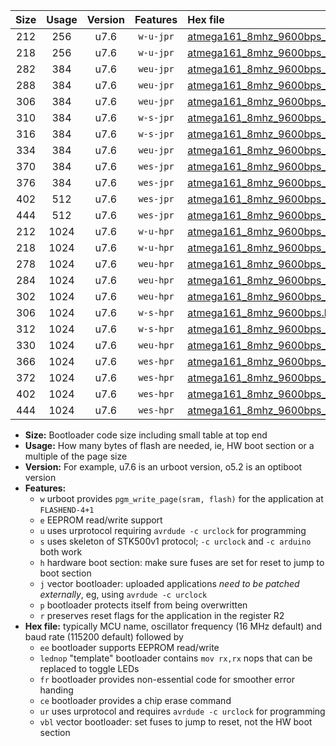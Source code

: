 |Size|Usage|Version|Features|Hex file|
|:-:|:-:|:-:|:-:|:--|
|212|256|u7.6|`w-u-jpr`|[atmega161_8mhz_9600bps_ur_vbl.hex](https://raw.githubusercontent.com/stefanrueger/urboot/main/bootloaders/atmega161/fcpu_8mhz/9600_bps/atmega161_8mhz_9600bps_ur_vbl.hex)|
|218|256|u7.6|`w-u-jpr`|[atmega161_8mhz_9600bps_lednop_ur_vbl.hex](https://raw.githubusercontent.com/stefanrueger/urboot/main/bootloaders/atmega161/fcpu_8mhz/9600_bps/atmega161_8mhz_9600bps_lednop_ur_vbl.hex)|
|282|384|u7.6|`weu-jpr`|[atmega161_8mhz_9600bps_ee_ur_vbl.hex](https://raw.githubusercontent.com/stefanrueger/urboot/main/bootloaders/atmega161/fcpu_8mhz/9600_bps/atmega161_8mhz_9600bps_ee_ur_vbl.hex)|
|288|384|u7.6|`weu-jpr`|[atmega161_8mhz_9600bps_ee_lednop_ur_vbl.hex](https://raw.githubusercontent.com/stefanrueger/urboot/main/bootloaders/atmega161/fcpu_8mhz/9600_bps/atmega161_8mhz_9600bps_ee_lednop_ur_vbl.hex)|
|306|384|u7.6|`weu-jpr`|[atmega161_8mhz_9600bps_ee_lednop_fr_ur_vbl.hex](https://raw.githubusercontent.com/stefanrueger/urboot/main/bootloaders/atmega161/fcpu_8mhz/9600_bps/atmega161_8mhz_9600bps_ee_lednop_fr_ur_vbl.hex)|
|310|384|u7.6|`w-s-jpr`|[atmega161_8mhz_9600bps_vbl.hex](https://raw.githubusercontent.com/stefanrueger/urboot/main/bootloaders/atmega161/fcpu_8mhz/9600_bps/atmega161_8mhz_9600bps_vbl.hex)|
|316|384|u7.6|`w-s-jpr`|[atmega161_8mhz_9600bps_lednop_vbl.hex](https://raw.githubusercontent.com/stefanrueger/urboot/main/bootloaders/atmega161/fcpu_8mhz/9600_bps/atmega161_8mhz_9600bps_lednop_vbl.hex)|
|334|384|u7.6|`weu-jpr`|[atmega161_8mhz_9600bps_ee_lednop_fr_ce_ur_vbl.hex](https://raw.githubusercontent.com/stefanrueger/urboot/main/bootloaders/atmega161/fcpu_8mhz/9600_bps/atmega161_8mhz_9600bps_ee_lednop_fr_ce_ur_vbl.hex)|
|370|384|u7.6|`wes-jpr`|[atmega161_8mhz_9600bps_ee_vbl.hex](https://raw.githubusercontent.com/stefanrueger/urboot/main/bootloaders/atmega161/fcpu_8mhz/9600_bps/atmega161_8mhz_9600bps_ee_vbl.hex)|
|376|384|u7.6|`wes-jpr`|[atmega161_8mhz_9600bps_ee_lednop_vbl.hex](https://raw.githubusercontent.com/stefanrueger/urboot/main/bootloaders/atmega161/fcpu_8mhz/9600_bps/atmega161_8mhz_9600bps_ee_lednop_vbl.hex)|
|402|512|u7.6|`wes-jpr`|[atmega161_8mhz_9600bps_ee_lednop_fr_vbl.hex](https://raw.githubusercontent.com/stefanrueger/urboot/main/bootloaders/atmega161/fcpu_8mhz/9600_bps/atmega161_8mhz_9600bps_ee_lednop_fr_vbl.hex)|
|444|512|u7.6|`wes-jpr`|[atmega161_8mhz_9600bps_ee_lednop_fr_ce_vbl.hex](https://raw.githubusercontent.com/stefanrueger/urboot/main/bootloaders/atmega161/fcpu_8mhz/9600_bps/atmega161_8mhz_9600bps_ee_lednop_fr_ce_vbl.hex)|
|212|1024|u7.6|`w-u-hpr`|[atmega161_8mhz_9600bps_ur.hex](https://raw.githubusercontent.com/stefanrueger/urboot/main/bootloaders/atmega161/fcpu_8mhz/9600_bps/atmega161_8mhz_9600bps_ur.hex)|
|218|1024|u7.6|`w-u-hpr`|[atmega161_8mhz_9600bps_lednop_ur.hex](https://raw.githubusercontent.com/stefanrueger/urboot/main/bootloaders/atmega161/fcpu_8mhz/9600_bps/atmega161_8mhz_9600bps_lednop_ur.hex)|
|278|1024|u7.6|`weu-hpr`|[atmega161_8mhz_9600bps_ee_ur.hex](https://raw.githubusercontent.com/stefanrueger/urboot/main/bootloaders/atmega161/fcpu_8mhz/9600_bps/atmega161_8mhz_9600bps_ee_ur.hex)|
|284|1024|u7.6|`weu-hpr`|[atmega161_8mhz_9600bps_ee_lednop_ur.hex](https://raw.githubusercontent.com/stefanrueger/urboot/main/bootloaders/atmega161/fcpu_8mhz/9600_bps/atmega161_8mhz_9600bps_ee_lednop_ur.hex)|
|302|1024|u7.6|`weu-hpr`|[atmega161_8mhz_9600bps_ee_lednop_fr_ur.hex](https://raw.githubusercontent.com/stefanrueger/urboot/main/bootloaders/atmega161/fcpu_8mhz/9600_bps/atmega161_8mhz_9600bps_ee_lednop_fr_ur.hex)|
|306|1024|u7.6|`w-s-hpr`|[atmega161_8mhz_9600bps.hex](https://raw.githubusercontent.com/stefanrueger/urboot/main/bootloaders/atmega161/fcpu_8mhz/9600_bps/atmega161_8mhz_9600bps.hex)|
|312|1024|u7.6|`w-s-hpr`|[atmega161_8mhz_9600bps_lednop.hex](https://raw.githubusercontent.com/stefanrueger/urboot/main/bootloaders/atmega161/fcpu_8mhz/9600_bps/atmega161_8mhz_9600bps_lednop.hex)|
|330|1024|u7.6|`weu-hpr`|[atmega161_8mhz_9600bps_ee_lednop_fr_ce_ur.hex](https://raw.githubusercontent.com/stefanrueger/urboot/main/bootloaders/atmega161/fcpu_8mhz/9600_bps/atmega161_8mhz_9600bps_ee_lednop_fr_ce_ur.hex)|
|366|1024|u7.6|`wes-hpr`|[atmega161_8mhz_9600bps_ee.hex](https://raw.githubusercontent.com/stefanrueger/urboot/main/bootloaders/atmega161/fcpu_8mhz/9600_bps/atmega161_8mhz_9600bps_ee.hex)|
|372|1024|u7.6|`wes-hpr`|[atmega161_8mhz_9600bps_ee_lednop.hex](https://raw.githubusercontent.com/stefanrueger/urboot/main/bootloaders/atmega161/fcpu_8mhz/9600_bps/atmega161_8mhz_9600bps_ee_lednop.hex)|
|402|1024|u7.6|`wes-hpr`|[atmega161_8mhz_9600bps_ee_lednop_fr.hex](https://raw.githubusercontent.com/stefanrueger/urboot/main/bootloaders/atmega161/fcpu_8mhz/9600_bps/atmega161_8mhz_9600bps_ee_lednop_fr.hex)|
|444|1024|u7.6|`wes-hpr`|[atmega161_8mhz_9600bps_ee_lednop_fr_ce.hex](https://raw.githubusercontent.com/stefanrueger/urboot/main/bootloaders/atmega161/fcpu_8mhz/9600_bps/atmega161_8mhz_9600bps_ee_lednop_fr_ce.hex)|

- **Size:** Bootloader code size including small table at top end
- **Usage:** How many bytes of flash are needed, ie, HW boot section or a multiple of the page size
- **Version:** For example, u7.6 is an urboot version, o5.2 is an optiboot version
- **Features:**
  + `w` urboot provides `pgm_write_page(sram, flash)` for the application at `FLASHEND-4+1`
  + `e` EEPROM read/write support
  + `u` uses urprotocol requiring `avrdude -c urclock` for programming
  + `s` uses skeleton of STK500v1 protocol; `-c urclock` and `-c arduino` both work
  + `h` hardware boot section: make sure fuses are set for reset to jump to boot section
  + `j` vector bootloader: uploaded applications *need to be patched externally*, eg, using `avrdude -c urclock`
  + `p` bootloader protects itself from being overwritten
  + `r` preserves reset flags for the application in the register R2
- **Hex file:** typically MCU name, oscillator frequency (16 MHz default) and baud rate (115200 default) followed by
  + `ee` bootloader supports EEPROM read/write
  + `lednop` "template" bootloader contains `mov rx,rx` nops that can be replaced to toggle LEDs
  + `fr` bootloader provides non-essential code for smoother error handing
  + `ce` bootloader provides a chip erase command
  + `ur` uses urprotocol and requires `avrdude -c urclock` for programming
  + `vbl` vector bootloader: set fuses to jump to reset, not the HW boot section
